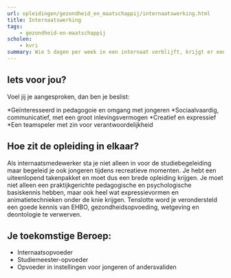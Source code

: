 ```yaml
---
url: opleidingen/gezondheid_en_maatschappij/internaatswerking.html
title: Internaatswerking
tags:
    - gezondheid-en-maatschappij
scholen:
    - kvri
summary: Wie 5 dagen per week in een internaat verblijft, krijgt er een tweede thuis bij. Voor een opvoeder of opvoedster in een internaat is er dan ook een belangrijke begeleidings- en opvoedingstaak weggelegd. Met jongeren in volle ontplooiing is het een complexe en uitdagende opgave. Een praktische maar degelijke pedagogische opleiding is broodnodig voor mensen die mee verantwoordelijk zijn voor een goede dagelijkse gang van zaken op het internaat.
---
```


## Iets voor jou?

Voel jij je aangesproken, dan ben je beslist:

*Geïnteresseerd in pedagogoie en omgang met jongeren
*Sociaalvaardig, communicatief, met een groot inlevingsvermogen
*Creatief en expressief
*Een teamspeler met zin voor verantwoordelijkheid

## Hoe zit de opleiding in elkaar?

Als internaatsmedewerker sta je niet alleen in voor de studiebegeleiding maar begeleid je ook jongeren tijdens recreatieve momenten. Je hebt een uiteenlopend takenpakket en moet dus een brede opleiding krijgen. Je moet niet alleen een praktijkgerichte pedagogische en psychologische basiskennis hebben, maar ook heel wat expressievormen en animatietechnieken onder de knie krijgen. Tenslotte word je verondersteld een goede kennis van EHBO, gezondheidsopvoeding, wetgeving en deontologie te verwerven.

## Je toekomstige Beroep:

* Internaatsopvoeder
* Studiemeester-opvoeder
* Opvoeder in instellingen voor jongeren of andersvaliden